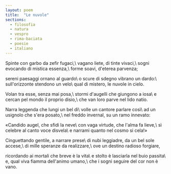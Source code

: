 ```yaml
---
layout: poem
title:  "Le nuvole"
sections:
  - filosofia
  - natura
  - vespro
  - rima-baciata
  - poesie
  - italiano
---
```


Spinte con garbo da zefir fugaci,\\
vagano liete, di tinte vivaci,\\
sogni evocando di mistica essenza,\\
forme soavi, d'eterea parvenza;

sereni paesaggi ornano al guardo\\
o scure di sdegno vibrano un dardo:\\
sull'orizzonte stendono un velo\\
qual di mistero, le nuvole in cielo.

Volan tra esse, senza mai posa,\\
stormi d'augelli che giungono a iosa\\
e cercan pel mondo il proprio disio,\\
che van loro parve nel lido natio.

Narra leggenda che lungi un bel dì\\
volle un cantore parlare così\\
ad un usignolo che s'era posato,\\
nel freddo invernal, su un ramo innevato:

«Candido augel, che sfidi la neve\\
con vaga virtude, che l'alma fa lieve,\\
sì celebre al canto voce disvela\\
e narrami quanto nel cosmo si cela!»

Cinguettando gentile, a narrare prese\\
di nubi leggiadre, da un bel sole accese,\\
di mille speranze da realizzare,\\
ove un destino radioso forgiare,

ricordando ai mortali che breve è la vita\\
e stolto è lasciarla nel buio passita\\
e, qual viva fiamma dell'animo umano,\\
che i sogni seguire del cor non è vano.
